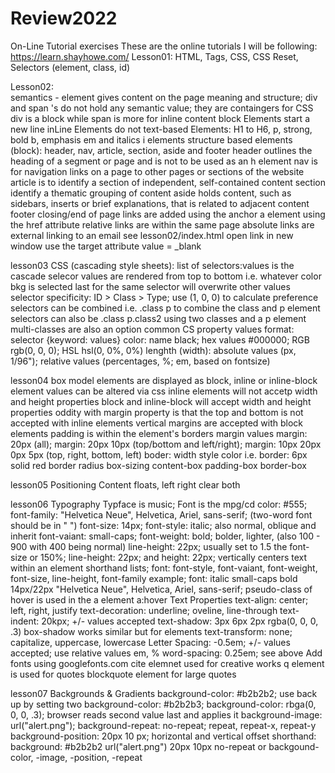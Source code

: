 # Review2022

On-Line Tutorial exercises
These are the online tutorials I will be following:
https://learn.shayhowe.com/
Lesson01:
HTML, Tags, CSS, CSS Reset, Selectors (element, class, id)

Lesson02:  
semantics - element gives content on the page meaning and structure;
div and span 's do not hold any semantic value; they are containgers for CSS
div is a block while span is more for inline content
block Elements start a new line
inLine Elements do not
text-based Elements: H1 to H6, p, strong, bold b, emphasis em and italics i elements
structure based elements (block): header, nav, article, section, aside and footer
header outlines the heading of a segment or page and is not to be used as an h element
nav is for navigation links on a page to other pages or sections of the website
article is to identify a section of independent, self-contained content
section identify a thematic grouping of content
aside holds content, such as sidebars, inserts or brief explanations, that is related to adjacent content
footer closing/end of page
links are added using the anchor a element using the href attribute
relative links are within the same page
absolute links are external
linking to an email see lesson02/index.html
open link in new window use the target attribute value = \_blank

lesson03
CSS (cascading style sheets):
list of selectors:values is the cascade
selecor values are rendered from top to bottom
i.e. whatever color bkg is selected last for the same selector will overwrite other values
selector specificity: ID > Class > Type; use (1, 0, 0) to calculate preference
selectors can be combined i.e. .class p to combine the class and p element
selectors can also be .class p.class2 using two classes and a p element
multi-classes are also an option
common CS property values
format: selector {keyword: values}
color: name black; hex values #000000; RGB rgb(0, 0, 0); HSL hsl(0, 0%, 0%)
lenghth (width): absolute values (px, 1/96"); relative values (percentages, %; em, based on fontsize)

lesson04
box model
elements are displayed as block, inline or inline-block
element values can be altered via css
inline elements will not accetp width and height properties
block and inline-block will accept width and height properties
oddity with margin property is that the top and bottom is not accepted with inline elements
vertical margins are accepted with block elements
padding is within the element's borders
margin values margin: 20px (all); margin: 20px 10px (top/bottom and left/right); margin: 10px 20px 0px 5px (top, right, bottom, left)
boder: width style color i.e. border: 6px solid red
border radius
box-sizing content-box padding-box border-box

lesson05
Positioning Content
floats, left right
clear both

lesson06
Typography
Typface is music; Font is the mpg/cd
color: #555;
font-family: "Helvetica Neue", Helvetica, Ariel, sans-serif; (two-word font should be in " ")
font-size: 14px;
font-style: italic; also normal, oblique and inherit
font-vaiant: small-caps;
font-weight: bold; bolder, lighter, (also 100 - 900 with 400 being normal)
line-height: 22px; usually set to 1.5 the font-size or 150%;
line-height: 22px; and height: 22px; vertically centers text within an element
shorthand lists; font: font-style, font-vaiant, font-weight, font-size, line-height, font-family
example; font: italic small-caps bold 14px/22px "Helvetica Neue", Helvetica, Ariel, sans-serif;
pseudo-class of hover is used in the a element a:hover
Text Properties
text-align: center; left, right, justify
text-decoration: underline; oveline, line-through
text-indent: 20kpx; +/- values accepted
text-shadow: 3px 6px 2px rgba(0, 0, 0, .3)
box-shadow works similar but for elements
text-transform: none; capitalize, uppercase, lowercase
Letter Spacing: -0.5em; +/- values accepted; use relative values em, %
word-spacing: 0.25em; see above
Add fonts using googlefonts.com
cite elemnet used for creative works
q element is used for quotes
blockquote element for large quotes

lesson07
Backgrounds & Gradients
background-color: #b2b2b2;
use back up by setting two background-color: #b2b2b3; background-color: rbga(0, 0, 0, .3);
browser reads second value last and applies it
background-image: url("alert.png");
background-repeat: no-repeat; repeat, repeat-x, repeat-y
background-position: 20px 10 px; horizontal and vertical offset
shorthand: background: #b2b2b2 url("alert.png") 20px 10px no-repeat or
backgound-color, -image, -position, -repeat
